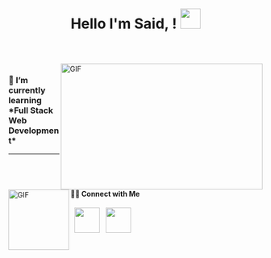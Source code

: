 <h1 align="center">
   
 Hello I'm Said,  ! 
  <a target="_blank">
    <img src="https://github.com/JayantGoel001/JayantGoel001/blob/master/GIF/Hi.gif" width="40px" />
  </a>
</h1>

<br/>
<br/>
<a target="_blank">
  <img align="right" height="250" width="400" alt="GIF" src="https://github.com/JayantGoel001/JayantGoel001/blob/master/GIF/code.gif">
</a>

<h3>🌱 I’m currently learning *Full Stack Web Development*</h3>
 <hr/>
<br/>
<img align="left" alt="GIF" height="120px" src="https://media.giphy.com/media/du3J3cXyzhj75IOgvA/giphy.gif" />
<br/>
<h4> 🤝🏻 Connect with Me </h4>

<p align="center">
 
&nbsp; <a href="https://www.linkedin.com/in/ugurlumsaid/" target="_blank" rel="noopener noreferrer"><img src="https://img.icons8.com/plasticine/100/000000/linkedin.png" width="50" /></a>
&nbsp; <a href="mailto:ugurlumsaid@gmail.com" target="_blank" rel="noopener noreferrer"><img src="https://img.icons8.com/plasticine/100/000000/gmail.png"  width="50" /></a>
</p>


<br/>
<br/>



